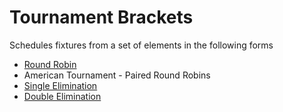 # Tournament Brackets

Schedules fixtures from a set of elements in the following forms
- [Round Robin](https://en.wikipedia.org/wiki/Round-robin_tournament)
- American Tournament - Paired Round Robins
- [Single Elimination](https://en.wikipedia.org/wiki/Single-elimination_tournament)
- [Double Elimination](https://en.wikipedia.org/wiki/Double-elimination_tournament)
